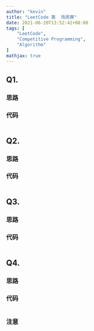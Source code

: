 ```yaml
---
author: "kevin"
title: "LeetCode 第  场周赛"
date: 2021-06-20T13:52:42+08:00
tags: [
    "LeetCode",
    "Competitive Programming",
    "Algorithm"
]
mathjax: true
---
```


## Q1. []()

### 思路


### 代码

```c++
```



## Q2. []()

### 思路


### 代码

```c++
```


## Q3. []()

### 思路


### 代码

```python
```


## Q4. []()

### 思路


### 代码

```c++
```

### 注意

